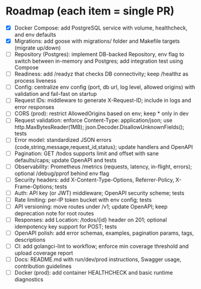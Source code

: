 # Roadmap (each item = single PR)

- [x] Docker Compose: add PostgreSQL service with volume, healthcheck, and env defaults
- [x] Migrations: add goose with migrations/ folder and Makefile targets (migrate up/down)
- [ ] Repository (Postgres): implement DB-backed Repository, env flag to switch between in-memory and Postgres; add integration test using Compose
- [ ] Readiness: add /readyz that checks DB connectivity; keep /healthz as process liveness
- [ ] Config: centralize env config (port, db url, log level, allowed origins) with validation and fail-fast on startup
- [ ] Request IDs: middleware to generate X-Request-ID; include in logs and error responses
- [ ] CORS (prod): restrict AllowedOrigins based on env; keep * only in dev
- [ ] Request validation: enforce Content-Type: application/json; use http.MaxBytesReader(1MB); json.Decoder.DisallowUnknownFields(); tests
- [ ] Error model: standardized JSON errors {code,string,message,request_id,status}; update handlers and OpenAPI
- [ ] Pagination: GET /todos supports limit and offset with sane defaults/caps; update OpenAPI and tests
- [ ] Observability: Prometheus /metrics (requests, latency, in-flight, errors); optional /debug/pprof behind env flag
- [ ] Security headers: add X-Content-Type-Options, Referrer-Policy, X-Frame-Options; tests
- [ ] Auth: API key (or JWT) middleware; OpenAPI security scheme; tests
- [ ] Rate limiting: per-IP token bucket with env config; tests
- [ ] API versioning: move routes under /v1; update OpenAPI; keep deprecation note for root routes
- [ ] Responses: add Location: /todos/{id} header on 201; optional idempotency key support for POST; tests
- [ ] OpenAPI polish: add error schemas, examples, pagination params, tags, descriptions
- [ ] CI: add golangci-lint to workflow; enforce min coverage threshold and upload coverage report
- [ ] Docs: README.md with run/dev/prod instructions, Swagger usage, contribution guidelines
- [ ] Docker (prod): add container HEALTHCHECK and basic runtime diagnostics
